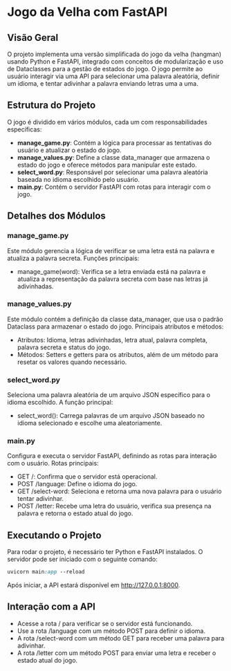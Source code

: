 # Jogo da Velha com FastAPI

## Visão Geral
O projeto implementa uma versão simplificada do jogo da velha (hangman) usando Python e FastAPI, integrado com conceitos de modularização e uso de Dataclasses para a gestão de estados do jogo. O jogo permite ao usuário interagir via uma API para selecionar uma palavra aleatória, definir um idioma, e tentar adivinhar a palavra enviando letras uma a uma.

## Estrutura do Projeto
O jogo é dividido em vários módulos, cada um com responsabilidades específicas:

- **manage_game.py**: Contém a lógica para processar as tentativas do usuário e atualizar o estado do jogo.
- **manage_values.py**: Define a classe data_manager que armazena o estado do jogo e oferece métodos para manipular este estado.
- **select_word.py**: Responsável por selecionar uma palavra aleatória baseada no idioma escolhido pelo usuário.
- **main.py**: Contém o servidor FastAPI com rotas para interagir com o jogo.
## Detalhes dos Módulos
### manage_game.py
Este módulo gerencia a lógica de verificar se uma letra está na palavra e atualiza a palavra secreta. Funções principais:
- manage_game(word): Verifica se a letra enviada está na palavra e atualiza a representação da palavra secreta com base nas letras já adivinhadas.
### manage_values.py
Este módulo contém a definição da classe data_manager, que usa o padrão Dataclass para armazenar o estado do jogo. Principais atributos e métodos:

- Atributos: Idioma, letras adivinhadas, letra atual, palavra completa, palavra secreta e status do jogo.
- Métodos: Setters e getters para os atributos, além de um método para resetar os valores quando necessário.
### select_word.py
Seleciona uma palavra aleatória de um arquivo JSON específico para o idioma escolhido. A função principal:

- select_word(): Carrega palavras de um arquivo JSON baseado no idioma selecionado e escolhe uma aleatoriamente.
### main.py
Configura e executa o servidor FastAPI, definindo as rotas para interação com o usuário. Rotas principais:

- GET /: Confirma que o servidor está operacional.
- POST /language: Define o idioma do jogo.
- GET /select-word: Seleciona e retorna uma nova palavra para o usuário tentar adivinhar.
- POST /letter: Recebe uma letra do usuário, verifica sua presença na palavra e retorna o estado atual do jogo.
## Executando o Projeto
Para rodar o projeto, é necessário ter Python e FastAPI instalados. O servidor pode ser iniciado com o seguinte comando:

```css
uvicorn main:app --reload
```
Após iniciar, a API estará disponível em http://127.0.0.1:8000.

## Interação com a API
- Acesse a rota / para verificar se o servidor está funcionando.
- Use a rota /language com um método POST para definir o idioma.
- A rota /select-word com um método GET para receber uma palavra para adivinhar.
- A rota /letter com um método POST para enviar uma letra e receber o estado atual do jogo.